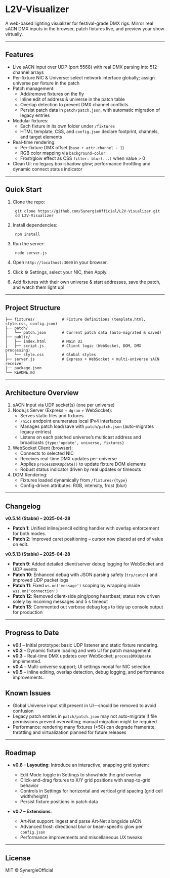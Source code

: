 # L2V-Visualizer

A web-based lighting visualizer for festival-grade DMX rigs. Mirror real sACN DMX inputs in the browser, patch fixtures live, and preview your show virtually.

---

## Features
- Live sACN input over UDP (port 5568) with real DMX parsing into 512-channel arrays
- Per‑fixture NIC & Universe: select network interface globally; assign universe per fixture in the patch
- Patch management:
  - Add/remove fixtures on the fly
  - Inline edit of address & universe in the patch table
  - Overlap detection to prevent DMX channel conflicts
  - Persist patch data in `patch/patch.json`, with automatic migration of legacy entries
- Modular fixtures:
  - Each fixture in its own folder under `/fixtures`
  - HTML template, CSS, and `config.json` declare footprint, channels, and target elements
- Real-time rendering:
  - Per-fixture DMX offset (`base + attr.channel - 1`)
  - RGB color mapping via `background-color`
  - Frost/glow effect as CSS `filter: blur(...)` when value > 0
- Clean UI: no legacy box-shadow glow; performance throttling and dynamic connect status indicator

---

## Quick Start

1. Clone the repo:

        git clone https://github.com/SynergieOfficial/L2V-Visualizer.git
        cd L2V-Visualizer

2. Install dependencies:

        npm install

3. Run the server:

        node server.js

4. Open `http://localhost:3000` in your browser.
5. Click ⚙️ Settings, select your NIC, then Apply.
6. Add fixtures with their own universe & start addresses, save the patch, and watch them light up!

---

## Project Structure

```
├── fixtures/            # Fixture definitions (template.html, style.css, config.json)
├── patch/
│   └── patch.json       # Current patch data (auto-migrated & saved)
├── public/
│   ├── index.html       # Main UI
│   ├── script.js        # Client logic (WebSocket, DOM, DMX processing)
│   └── style.css        # Global styles
├── server.js            # Express + WebSocket + multi-universe sACN receiver
├── package.json
└── README.md
```

---

## Architecture Overview

1. sACN Input via UDP socket(s) (one per universe)
2. Node.js Server (Express + `dgram` + WebSocket):
   - Serves static files and fixtures
   - `/nics` endpoint enumerates local IPv4 interfaces
   - Manages patch load/save with `patch/patch.json` (auto-migrates legacy entries)
   - Listens on each patched universe’s multicast address and broadcasts `{type:'update', universe, fixtures}`
3. WebSocket Client (browser):
   - Connects to selected NIC
   - Receives real-time DMX updates per-universe
   - Applies `processDMXUpdate()` to update fixture DOM elements
   - Robust status indicator driven by real updates or timeouts
4. DOM Rendering:
   - Fixtures loaded dynamically from `/fixtures/{type}`
   - Config-driven attributes: RGB, intensity, frost (blur)

---

## Changelog

**v0.5.14 (Stable) – 2025-04-28**
- **Patch 1**: Unified inline/pencil editing handler with overlap enforcement for both modes.
- **Patch 2**: Improved caret positioning – cursor now placed at end of value on edit.

**v0.5.13 (Stable) – 2025-04-28**
- **Patch 9**: Added detailed client/server debug logging for WebSocket and UDP events
- **Patch 10**: Enhanced debug with JSON parsing safety (`try/catch`) and improved UDP packet logs
- **Patch 11**: Fixed `ws.on('message')` scoping by wrapping inside `wss.on('connection')`
- **Patch 12**: Removed client-side ping/pong heartbeat; status now driven solely by incoming messages and 5 s timeout
- **Patch 13**: Commented out verbose debug logs to tidy up console output for production

---

## Progress to Date
- **v0.1** – Initial prototype: basic UDP listener and static fixture rendering.
- **v0.2** – Dynamic fixture loading and web UI for patch management.
- **v0.3** – Real-time DMX updates over WebSocket; `processDMXUpdate` implemented.
- **v0.4** – Multi-universe support; UI settings modal for NIC selection.
- **v0.5** – Inline editing, overlap detection, debug logging, and performance improvements.

## Known Issues
- Global Universe input still present in UI—should be removed to avoid confusion
- Legacy patch entries in `patch/patch.json` may not auto-migrate if file permissions prevent overwriting; manual migration might be required
- Performance: rendering many fixtures (>50) can degrade framerate; throttling and virtualization planned for future releases

---

## Roadmap

- **v0.6 – Layouting**: Introduce an interactive, snapping grid system:
  - Edit Mode toggle in Settings to show/hide the grid overlay
  - Click-and-drag fixtures to X/Y grid positions with snap-to-grid behavior
  - Controls in Settings for horizontal and vertical grid spacing (grid cell width/height)
  - Persist fixture positions in patch data

- **v0.7 – Extensions**:
  - Art‑Net support: ingest and parse Art‑Net alongside sACN
  - Advanced frost: directional blur or beam-specific glow per `config.json`
  - Performance improvements and miscellaneous UX tweaks

---

## License

MIT © SynergieOfficial

